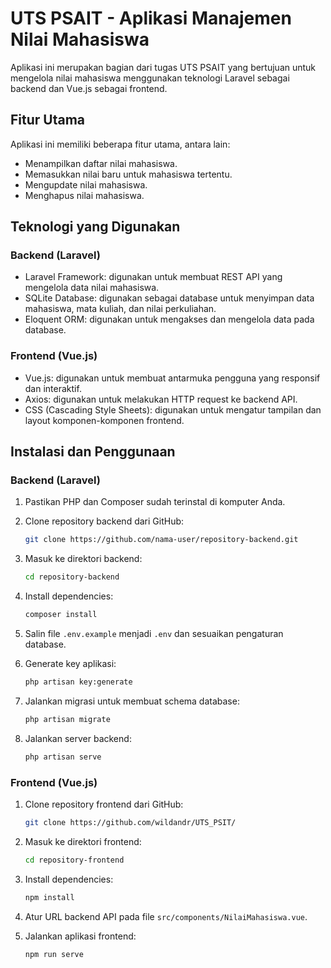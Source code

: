 # UTS PSAIT - Aplikasi Manajemen Nilai Mahasiswa

Aplikasi ini merupakan bagian dari tugas UTS PSAIT yang bertujuan untuk mengelola nilai mahasiswa menggunakan teknologi Laravel sebagai backend dan Vue.js sebagai frontend.

## Fitur Utama

Aplikasi ini memiliki beberapa fitur utama, antara lain:

- Menampilkan daftar nilai mahasiswa.
- Memasukkan nilai baru untuk mahasiswa tertentu.
- Mengupdate nilai mahasiswa.
- Menghapus nilai mahasiswa.

## Teknologi yang Digunakan

### Backend (Laravel)

- Laravel Framework: digunakan untuk membuat REST API yang mengelola data nilai mahasiswa.
- SQLite Database: digunakan sebagai database untuk menyimpan data mahasiswa, mata kuliah, dan nilai perkuliahan.
- Eloquent ORM: digunakan untuk mengakses dan mengelola data pada database.

### Frontend (Vue.js)

- Vue.js: digunakan untuk membuat antarmuka pengguna yang responsif dan interaktif.
- Axios: digunakan untuk melakukan HTTP request ke backend API.
- CSS (Cascading Style Sheets): digunakan untuk mengatur tampilan dan layout komponen-komponen frontend.

## Instalasi dan Penggunaan

### Backend (Laravel)

1. Pastikan PHP dan Composer sudah terinstal di komputer Anda.
2. Clone repository backend dari GitHub:

   ```bash
   git clone https://github.com/nama-user/repository-backend.git
   ```

3. Masuk ke direktori backend:

   ```bash
   cd repository-backend
   ```

4. Install dependencies:

   ```bash
   composer install
   ```

5. Salin file `.env.example` menjadi `.env` dan sesuaikan pengaturan database.

6. Generate key aplikasi:

   ```bash
   php artisan key:generate
   ```

7. Jalankan migrasi untuk membuat schema database:

   ```bash
   php artisan migrate
   ```

8. Jalankan server backend:

   ```bash
   php artisan serve
   ```

### Frontend (Vue.js)

1. Clone repository frontend dari GitHub:

   ```bash
   git clone https://github.com/wildandr/UTS_PSIT/
   ```

2. Masuk ke direktori frontend:

   ```bash
   cd repository-frontend
   ```

3. Install dependencies:

   ```bash
   npm install
   ```

4. Atur URL backend API pada file `src/components/NilaiMahasiswa.vue`.

5. Jalankan aplikasi frontend:

   ```bash
   npm run serve
   ```
